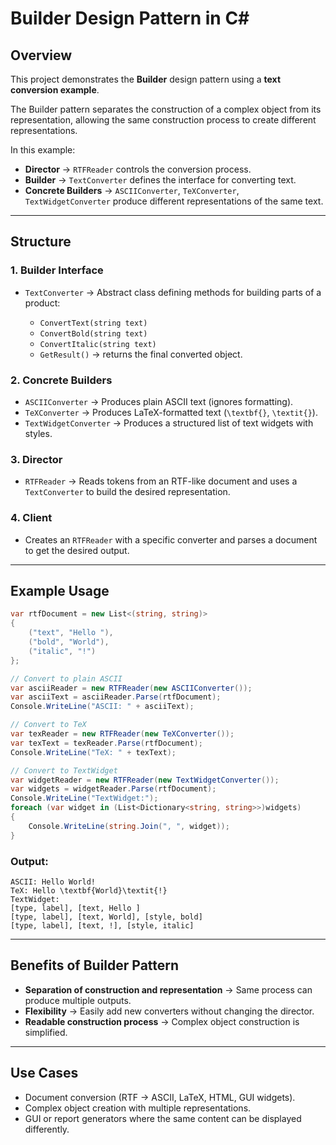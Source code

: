 # Builder Design Pattern in C\#

## Overview

This project demonstrates the **Builder** design pattern using a **text conversion example**.

The Builder pattern separates the construction of a complex object from its representation, allowing the same construction process to create different representations.

In this example:

* **Director** → `RTFReader` controls the conversion process.
* **Builder** → `TextConverter` defines the interface for converting text.
* **Concrete Builders** → `ASCIIConverter`, `TeXConverter`, `TextWidgetConverter` produce different representations of the same text.

---

## Structure

### 1. Builder Interface

* `TextConverter` → Abstract class defining methods for building parts of a product:

  * `ConvertText(string text)`
  * `ConvertBold(string text)`
  * `ConvertItalic(string text)`
  * `GetResult()` → returns the final converted object.

### 2. Concrete Builders

* `ASCIIConverter` → Produces plain ASCII text (ignores formatting).
* `TeXConverter` → Produces LaTeX-formatted text (`\textbf{}`, `\textit{}`).
* `TextWidgetConverter` → Produces a structured list of text widgets with styles.

### 3. Director

* `RTFReader` → Reads tokens from an RTF-like document and uses a `TextConverter` to build the desired representation.

### 4. Client

* Creates an `RTFReader` with a specific converter and parses a document to get the desired output.

---

## Example Usage

```csharp
var rtfDocument = new List<(string, string)>
{
    ("text", "Hello "),
    ("bold", "World"),
    ("italic", "!")
};

// Convert to plain ASCII
var asciiReader = new RTFReader(new ASCIIConverter());
var asciiText = asciiReader.Parse(rtfDocument);
Console.WriteLine("ASCII: " + asciiText);

// Convert to TeX
var texReader = new RTFReader(new TeXConverter());
var texText = texReader.Parse(rtfDocument);
Console.WriteLine("TeX: " + texText);

// Convert to TextWidget
var widgetReader = new RTFReader(new TextWidgetConverter());
var widgets = widgetReader.Parse(rtfDocument);
Console.WriteLine("TextWidget:");
foreach (var widget in (List<Dictionary<string, string>>)widgets)
{
    Console.WriteLine(string.Join(", ", widget));
}
```

### Output:

```
ASCII: Hello World!
TeX: Hello \textbf{World}\textit{!}
TextWidget:
[type, label], [text, Hello ]
[type, label], [text, World], [style, bold]
[type, label], [text, !], [style, italic]
```

---

## Benefits of Builder Pattern

* **Separation of construction and representation** → Same process can produce multiple outputs.
* **Flexibility** → Easily add new converters without changing the director.
* **Readable construction process** → Complex object construction is simplified.

---

## Use Cases

* Document conversion (RTF → ASCII, LaTeX, HTML, GUI widgets).
* Complex object creation with multiple representations.
* GUI or report generators where the same content can be displayed differently.
